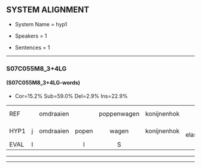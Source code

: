 
## SYSTEM ALIGNMENT

- System Name = hyp1

- Speakers = 1

- Sentences = 1

---

### S07C055M8_3+4LG

#### (S07C055M8_3+4LG-words)

- Cor=15.2%	Sub=59.0%	Del=2.9%	Ins=22.9%

|  |  |  |  |  |  |  |  |  |  |  |  |  |  |  |  |  |  |  |  |  |  |  |  |  |  |  |  |  |  |  |  |  |  |  |  |  |  |  |  |  |  |  |  |  |  |  |  |  |  |  |  |  |  |  |  |  |  |  |  |  |  |  |  |  |  |  |  |  |  |  |  |  |  |  |  |  |  |  |  |  |  |  |  |  |  |  |  |  |  |  |  |  |  |  |  |  |  |  |  |  |  |  |  |  |  |
|:--- |:---:|:---:|:---:|:---:|:---:|:---:|:---:|:---:|:---:|:---:|:---:|:---:|:---:|:---:|:---:|:---:|:---:|:---:|:---:|:---:|:---:|:---:|:---:|:---:|:---:|:---:|:---:|:---:|:---:|:---:|:---:|:---:|:---:|:---:|:---:|:---:|:---:|:---:|:---:|:---:|:---:|:---:|:---:|:---:|:---:|:---:|:---:|:---:|:---:|:---:|:---:|:---:|:---:|:---:|:---:|:---:|:---:|:---:|:---:|:---:|:---:|:---:|:---:|:---:|:---:|:---:|:---:|:---:|:---:|:---:|:---:|:---:|:---:|:---:|:---:|:---:|:---:|:---:|:---:|:---:|:---:|:---:|:---:|:---:|:---:|:---:|:---:|:---:|:---:|:---:|:---:|:---:|:---:|:---:|:---:|:---:|:---:|:---:|:---:|:---:|:---:|:---:|:---:|:---:|:---:|
| REF |  | omdraaien |  | poppenwagen | konijnenhok |  |  |  |  |  | * | *(elastiekjes) | ruziemaken | *x | * | *x | ruziemaken | teddybeer | dierentuin | paddenstoelen | verstoppertje | wasmachine | fototoestel |  |  |  |  |  |  |  |  |  | * | *x | * | * | *s | * | *x | *x | toiletpapier | vrachtwagen | buurmannen |  | vogelkooi | * | vogelkooi | olifant | schommelen | schommelen | iedereen |  | schoenenwinkel | knutselen | ophangen | verjaardag |  |  |  |  | sprookjesboek | tandenborstel | lucifer | slaapkamer |  | * | * | *x | achterdeur | * | ziekenhuis |  | nieuwsgierig | afblijven | kabouter | washandje | *x | * | * | *x | * | * | * | *x | * | *x | * | * | *x | * | *x | * | *(washanden) | sneeuwwitje | * | * | goeiendag | * | goeiendag | vakantie | limonade | autorijden | eindelijk | familie | chocolade |
| HYP1 | j | omdraaien | popen | wagen | konijnenhok | ela-elastiekjes | gu | a | uzeum | nee | reuzie | maken | de | die | ber | dierintuin | barden | stoelen | verstopurtje | was | ma | schenen | fototoestel | dol | nee | o | ik | zou | zeggen | t | allee | n | i | da | le | e | t | wal | li | papier | hu | racgwagen | buurmannen | volgen | kooi | vogel | kooi | olifant |  | sschomelen | iedereen | schoenen | winkel | knutsullen | openhangen | verjaardag | sprookjes | boek | dant | in | borstel | lu | sifer | slaapkamer | aka | acht | wacht | hè | achterdeur |  | ziekenhuis | ne | sgierig | afblijven | kabouter |  | was | hun | nee | was | hen | den | ja | was | dan | nee | achti | ula | s | ja | wasanden | was | anden | ssneeeuw | weet | je | goeiendag | vakantie | lio | na | de | autorijden | endelijk | familie | chocolade |
| EVAL | I |  | I | S |  | I | I | I | I | I | S | S | S | S | S | S | S | S | S | S | S | S |  | I | I | I | I | I | I | I | I | I | S | S | S | S | S | S | S | S | S | S |  | I | S | S | S |  | D | S |  | I | S | S | S |  | I | I | I | I | S | S | S |  | I | S | S | S |  | D |  | I | S |  |  | D | S | S | S | S | S | S | S | S | S | S | S | S | S | S | S | S | S | S | S | S |  | S | S | S | S |  | S |  |  |
---

---
